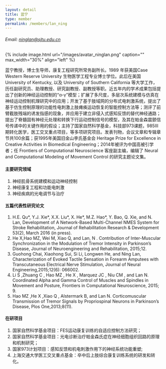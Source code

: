 ```yaml
---
layout: detail
title: 蓝宁
type: member
permalink: /members/lan_ning
---
```

###### Email: <a href="ninglan@sjtu.edu.cn">ninglan@sjtu.edu.cn</a>

{% include image.html url="/images/avatar_ninglan.png" caption="" max_width="30%" align="left" %}

蓝宁教授，博士生导师，康复工程研究所常务副所长。1989 年获美国Case Western Reserve University 生物医学工程专业博士学位。此后在美国University of Kentucky, 以及 University of Southern California 等大学工作，历任副研究员、助理教授、研究副教授、副教授等职。近五年内的学术成果包括提出了创新的神经运动控制的“α-γ”模型；扩展了多尺度，多层次系统建模与仿真在神经运动控制机理研究中的应用；开发了基于肢域网的分布式电刺激系统，提出了基于仿生控制原理的功能性电刺激上肢瘫痪运动恢复的智能控制方法等；测评了前臂截肢残端的诱发指感的现象，并应用于建立非侵入式感知反馈的替代神经通路；提出了脊髓固有神经元处理和转换下行运动控制信号的模型，及其在帕金森震颤信号传递中的关键作用的假设；主持了国家自然科学基金，科技部973课题，985III期转化医学，医工交叉重点项目，等多项研究项目。发表刊物，会议文章和专辑章节共100余篇；获1995年美国旧金山李氏基金会 Heritage Prize for Excellence in Creative Activities in Biomedical Engineering；2014年被评为中国高被引学者；任 Frontiers of Computational Neuroscience 客座副主编，编辑了 Neural and Computational Modeling of Movement Control 的研究主题论文集。

#### 主要研究领域
1. 神经肌骨系统建模和运动神经控制
2. 神经康复工程和功能电刺激
3. 神经疾病的光电调节与治疗

#### 五篇代表性研究论文
1. H.E. Qu*, Y.J. Xie*, X.X. Liu*, X. He*, M.Z. Hao*, Y. Bao, Q. Xie, and N. Lan, Development of A Network-Based Multi-Channel NMES System for Stroke Rehabilitation, Journal of Rehabilitation Research & Development 53(2), March 2016 (in press).
2. He X,Hao MZ, Wei M, Xiao Q, and Lan, N . Contribution of Inter-Muscular Synchronization in the Modulation of Tremor Intensity in Parkinson’s Disease, Journal of Neuroengineering and Rehabilitation, 2015;12.
3. Guohong Chai, Xiaohong Sui, Si Li, Longwen He, and Ning Lan, Characterization of Evoked Tactile Sensation in Forearm Amputees with Transcutaneous Electrical Nerve Stimulation, Journal of Neural Engineering,2015;12(6): 066002.
4. Li S ,Zhuang C , Hao MZ , He X , Marquez JC , Niu CM , and Lan N. Coordinated Alpha and Gamma Control of Muscles and Spindles in Movement and Posture, Frontiers in Computational Neuroscience, 2015; 9.
5. Hao MZ ,He X ,Xiao Q , Alstermark B, and Lan N. Corticomuscular Transmission of Tremor Signals by Propriospinal Neurons in Parkinson’s Disease, Plos One,2013;8(11).

#### 在研项目
1. 国家自然科学基金项目：FES运动康复训练的自适应控制方法研究；
2. 国家自然科学基金项目：光电诊断治疗帕金森氏症在神经细胞组织回路的原理和机制研究；
3. 国家973计划项目：感知反馈和机电刺激作用下的神经系统功能重塑;
4. 上海交通大学医工交叉重点基金：卒中后上肢综合康复训练系统的研发和转化。
